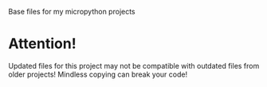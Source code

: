 Base files for my micropython projects

# Attention!
Updated files for this project may not be compatible with outdated files from older projects! 
Mindless copying can break your code!